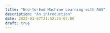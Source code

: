 ```yaml
---
title: "End-to-End Machine Learning with AWS"
description: "An introduction"
date: 2022-03-07T21:52:23-07:00
draft: true
---
```


